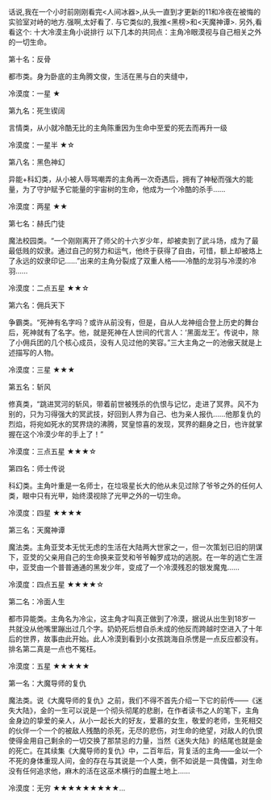 ﻿话说,我在一个小时前刚刚看完<人间冰器>,从头一直到才更新的11和冷夜在被悔的实验室对峙的地方.强啊,太好看了.
与它类似的,我推<黑榜>和<天魔神谭>.
另外,看看这个:
十大冷漠主角小说排行 
以下几本的共同点：主角冷眼漠视与自己相关之外的一切生命。 

第十名：反骨 

都市类。身为卧底的主角腾文俊，生活在黑与白的夹缝中， 

冷漠度：一星 ★ 

第九名：死生锲阔 

言情类，从小就冷酷无比的主角陈重因为生命中至爱的死去而再升一级 

冷漠度：一星半 ★☆ 

第八名：黑色神幻 

异能+科幻类，从小被人辱骂嘲弄的主角再一次奇遇后，拥有了神秘而强大的能量，为了守护赋予它能量的宇宙树的生命，他成为一个冷酷的杀手…… 

冷漠度：两星 ★★ 

第七名：赫氏门徒 

魔法校园类。“一个刚刚离开了师父的十六岁少年，却被卖到了武斗场，成为了最最低贱的奴隶。通过自己的努力和运气，他终于获得了自由，可惜，额上却被烙上了永远的奴隶印记……”出来的主角分裂成了双重人格——冷酷的龙羽与冷漠的冷羽…… 

冷漠度：二点五星 ★★☆ 

第六名：佣兵天下 

争霸类。“死神有名字吗？或许从前没有，但是，自从人龙神组合登上历史的舞台后，死神就有了名字。他，就是死神在人世间的代言人：‘黑面龙王’。传说中，除了小佣兵团的几个核心成员，没有人见过他的笑容。”三大主角之一的池傲天就是上述描写的人物。 

冷漠度：三星 ★★★ 

第五名：斩风 

修真类，“跳进冥河的斩风，带着前世被残杀的仇恨与记忆，走进了冥界。风不为别的，只为习得强大的冥武技，好回到人界为自己、也为亲人报仇……他那复仇的烈焰，将宛如死水的冥界烧的沸腾，冥皇惊喜的发现，冥界的翻身之日，也许就掌握在这个冷漠少年的手上了！” 

冷漠度：三点五星 ★★★☆ 

第四名：师士传说 

科幻类。主角叶重是一名师士，在垃圾星长大的他从未见过除了爷爷之外的任何人类，眼中只有光甲，始终漠视除了光甲之外的一切生命。 

冷漠度：四星 ★★★★ 

第三名：天魔神谭 

魔法类。主角亚芠本无忧无虑的生活在大陆两大世家之一，但一次策划已旧的阴谋下，亚芠的父亲用自己的生命换来亚芠和爷爷翰罗成功的逃脱。在一年的逃亡生涯中，亚芠由一个普普通通的黑发少年，变成了一个冷漠残忍的银发魔鬼…… 

冷漠度：四点五星 ★★★★☆ 

第二名：冷面人生 

都市异能类。主角名为冷尘，这主角才叫真正做到了冷漠，据说从出生到18岁一共就没从他嘴里蹦出过几个字。奶奶死后想自杀未成的他反而跨越时空进入了十年后的世界，故事由此开始。此人冷漠到看到小女孩跳海自杀愣是一点反应都没有。排名第二真是一点也不冤枉。 

冷漠度：五星 ★★★★★ 

第一名：大魔导师的复仇 

魔法类。说《大魔导师的复仇》之前，我们不得不首先介绍一下它的前传——《迷失大陆》，金的一生可以说是一个彻头彻尾的悲剧，在作者读书之人的笔下，主角金身边的挚爱的亲人，从小一起长大的好友，爱慕的女生，敬爱的老师，生死相交的伙伴一个一个的被敌人残酷的杀死，无尽的悲伤，对生命的绝望，对敌人的仇恨使得金用自己剩余的一切交换了那禁忌的力量，当然《迷失大陆》的结尾也就是金的死亡。在其续集《大魔导师的复仇》中，二百年后，背复活的主角——金以一个不死的身体重现人间，金的存在与其说是一个人类，倒不如说是一具傀儡，对生命没有任何追求他，麻木的活在这巫术横行的血腥土地上…… 

冷漠度：无穷 ★★★★★★★★★…

